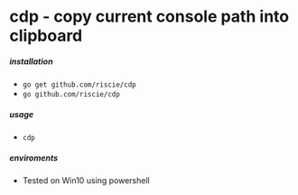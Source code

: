 # cdp - copy current console path into clipboard

##### installation
* `go get github.com/riscie/cdp`
* `go github.com/riscie/cdp`

##### usage
* `cdp`

##### enviroments
* Tested on Win10 using powershell


